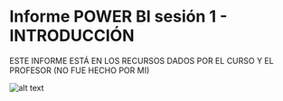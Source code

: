 # Informe POWER BI sesión 1 - INTRODUCCIÓN

ESTE INFORME ESTÁ EN LOS RECURSOS DADOS POR EL CURSO Y EL PROFESOR (NO FUE HECHO POR MI)

![alt text](image.png)